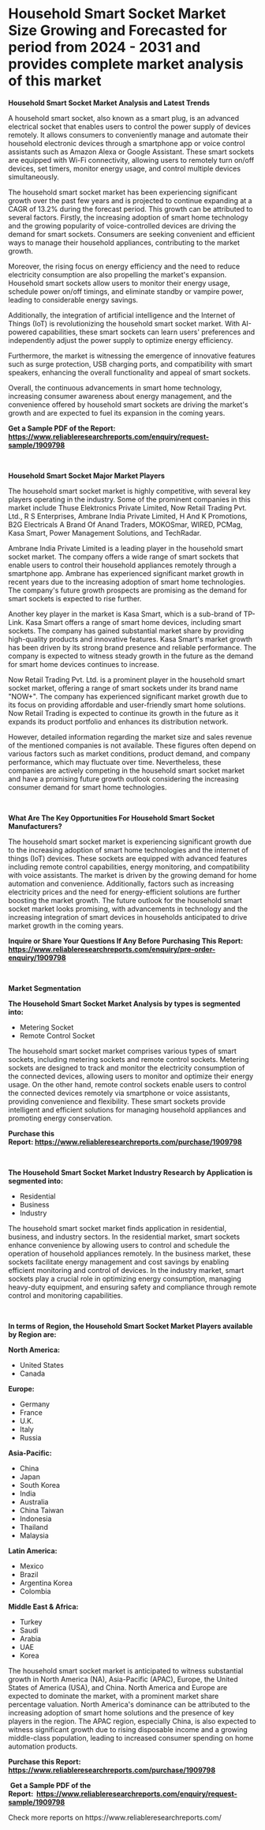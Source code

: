 <p><h1>Household Smart Socket Market Size Growing and Forecasted for period from 2024 - 2031 and provides complete market analysis of this market</h1></p><p><strong>Household Smart Socket Market Analysis and Latest Trends</strong></p>
<p><p>A household smart socket, also known as a smart plug, is an advanced electrical socket that enables users to control the power supply of devices remotely. It allows consumers to conveniently manage and automate their household electronic devices through a smartphone app or voice control assistants such as Amazon Alexa or Google Assistant. These smart sockets are equipped with Wi-Fi connectivity, allowing users to remotely turn on/off devices, set timers, monitor energy usage, and control multiple devices simultaneously.</p><p>The household smart socket market has been experiencing significant growth over the past few years and is projected to continue expanding at a CAGR of 13.2% during the forecast period. This growth can be attributed to several factors. Firstly, the increasing adoption of smart home technology and the growing popularity of voice-controlled devices are driving the demand for smart sockets. Consumers are seeking convenient and efficient ways to manage their household appliances, contributing to the market growth.</p><p>Moreover, the rising focus on energy efficiency and the need to reduce electricity consumption are also propelling the market's expansion. Household smart sockets allow users to monitor their energy usage, schedule power on/off timings, and eliminate standby or vampire power, leading to considerable energy savings.</p><p>Additionally, the integration of artificial intelligence and the Internet of Things (IoT) is revolutionizing the household smart socket market. With AI-powered capabilities, these smart sockets can learn users' preferences and independently adjust the power supply to optimize energy efficiency.</p><p>Furthermore, the market is witnessing the emergence of innovative features such as surge protection, USB charging ports, and compatibility with smart speakers, enhancing the overall functionality and appeal of smart sockets.</p><p>Overall, the continuous advancements in smart home technology, increasing consumer awareness about energy management, and the convenience offered by household smart sockets are driving the market's growth and are expected to fuel its expansion in the coming years.</p></p>
<p><strong>Get a Sample PDF of the Report:&nbsp; <a href="https://www.reliableresearchreports.com/enquiry/request-sample/1909798">https://www.reliableresearchreports.com/enquiry/request-sample/1909798</a></strong></p>
<p>&nbsp;</p>
<p><strong>Household Smart Socket Major Market Players</strong></p>
<p><p>The household smart socket market is highly competitive, with several key players operating in the industry. Some of the prominent companies in this market include Thuse Elektronics Private Limited, Now Retail Trading Pvt. Ltd., R S Enterprises, Ambrane India Private Limited, H And K Promotions, B2G Electricals A Brand Of Anand Traders, MOKOSmar, WIRED, PCMag, Kasa Smart, Power Management Solutions, and TechRadar.</p><p>Ambrane India Private Limited is a leading player in the household smart socket market. The company offers a wide range of smart sockets that enable users to control their household appliances remotely through a smartphone app. Ambrane has experienced significant market growth in recent years due to the increasing adoption of smart home technologies. The company's future growth prospects are promising as the demand for smart sockets is expected to rise further.</p><p>Another key player in the market is Kasa Smart, which is a sub-brand of TP-Link. Kasa Smart offers a range of smart home devices, including smart sockets. The company has gained substantial market share by providing high-quality products and innovative features. Kasa Smart's market growth has been driven by its strong brand presence and reliable performance. The company is expected to witness steady growth in the future as the demand for smart home devices continues to increase.</p><p>Now Retail Trading Pvt. Ltd. is a prominent player in the household smart socket market, offering a range of smart sockets under its brand name "NOW+". The company has experienced significant market growth due to its focus on providing affordable and user-friendly smart home solutions. Now Retail Trading is expected to continue its growth in the future as it expands its product portfolio and enhances its distribution network.</p><p>However, detailed information regarding the market size and sales revenue of the mentioned companies is not available. These figures often depend on various factors such as market conditions, product demand, and company performance, which may fluctuate over time. Nevertheless, these companies are actively competing in the household smart socket market and have a promising future growth outlook considering the increasing consumer demand for smart home technologies.</p></p>
<p>&nbsp;</p>
<p><strong>What Are The Key Opportunities For Household Smart Socket Manufacturers?</strong></p>
<p><p>The household smart socket market is experiencing significant growth due to the increasing adoption of smart home technologies and the internet of things (IoT) devices. These sockets are equipped with advanced features including remote control capabilities, energy monitoring, and compatibility with voice assistants. The market is driven by the growing demand for home automation and convenience. Additionally, factors such as increasing electricity prices and the need for energy-efficient solutions are further boosting the market growth. The future outlook for the household smart socket market looks promising, with advancements in technology and the increasing integration of smart devices in households anticipated to drive market growth in the coming years.</p></p>
<p><strong>Inquire or Share Your Questions If Any Before Purchasing This Report: <a href="https://www.reliableresearchreports.com/enquiry/pre-order-enquiry/1909798">https://www.reliableresearchreports.com/enquiry/pre-order-enquiry/1909798</a></strong></p>
<p>&nbsp;</p>
<p><strong>Market Segmentation</strong></p>
<p><strong>The Household Smart Socket Market Analysis by types is segmented into:</strong></p>
<p><ul><li>Metering Socket</li><li>Remote Control Socket</li></ul></p>
<p><p>The household smart socket market comprises various types of smart sockets, including metering sockets and remote control sockets. Metering sockets are designed to track and monitor the electricity consumption of the connected devices, allowing users to monitor and optimize their energy usage. On the other hand, remote control sockets enable users to control the connected devices remotely via smartphone or voice assistants, providing convenience and flexibility. These smart sockets provide intelligent and efficient solutions for managing household appliances and promoting energy conservation.</p></p>
<p><strong>Purchase this Report:&nbsp;<a href="https://www.reliableresearchreports.com/purchase/1909798">https://www.reliableresearchreports.com/purchase/1909798</a></strong></p>
<p>&nbsp;</p>
<p><strong>The Household Smart Socket Market Industry Research by Application is segmented into:</strong></p>
<p><ul><li>Residential</li><li>Business</li><li>Industry</li></ul></p>
<p><p>The household smart socket market finds application in residential, business, and industry sectors. In the residential market, smart sockets enhance convenience by allowing users to control and schedule the operation of household appliances remotely. In the business market, these sockets facilitate energy management and cost savings by enabling efficient monitoring and control of devices. In the industry market, smart sockets play a crucial role in optimizing energy consumption, managing heavy-duty equipment, and ensuring safety and compliance through remote control and monitoring capabilities.</p></p>
<p>&nbsp;</p>
<p><strong>In terms of Region, the Household Smart Socket Market Players available by Region are:</strong></p>
<p>
    <p> <strong> North America: </strong>
        <ul>
            <li>United States</li>
            <li>Canada</li>
        </ul>
        </p> 
    <p> <strong> Europe: </strong>
        <ul>
            <li>Germany</li>
            <li>France</li>
            <li>U.K.</li>
            <li>Italy</li>
            <li>Russia</li>
        </ul>
        </p> 
    <p> <strong> Asia-Pacific: </strong>
        <ul>
            <li>China</li>
            <li>Japan</li>
            <li>South Korea</li>
            <li>India</li>
            <li>Australia</li>
            <li>China Taiwan</li>
            <li>Indonesia</li>
            <li>Thailand</li>
            <li>Malaysia</li>
        </ul>
        </p> 
    <p> <strong> Latin America: </strong>
        <ul>
            <li>Mexico</li>
            <li>Brazil</li>
            <li>Argentina Korea</li>
            <li>Colombia</li>
        </ul>
        </p> 
    <p> <strong> Middle East & Africa: </strong>
        <ul>
            <li>Turkey</li>
            <li>Saudi</li>
            <li>Arabia</li>
            <li>UAE</li>
            <li>Korea</li>
        </ul>
    </p>
    </p>
<p><p>The household smart socket market is anticipated to witness substantial growth in North America (NA), Asia-Pacific (APAC), Europe, the United States of America (USA), and China. North America and Europe are expected to dominate the market, with a prominent market share percentage valuation. North America's dominance can be attributed to the increasing adoption of smart home solutions and the presence of key players in the region. The APAC region, especially China, is also expected to witness significant growth due to rising disposable income and a growing middle-class population, leading to increased consumer spending on home automation products.</p></p>
<p><strong>Purchase this Report: <a href="https://www.reliableresearchreports.com/purchase/1909798">https://www.reliableresearchreports.com/purchase/1909798</a></strong></p>
<p>&nbsp;<strong>Get a Sample PDF of the Report:&nbsp;&nbsp;<a href="https://www.reliableresearchreports.com/enquiry/request-sample/1909798">https://www.reliableresearchreports.com/enquiry/request-sample/1909798</a></strong></p>
<p><strong></strong></p>
<p>Check more reports on https://www.reliableresearchreports.com/</p>